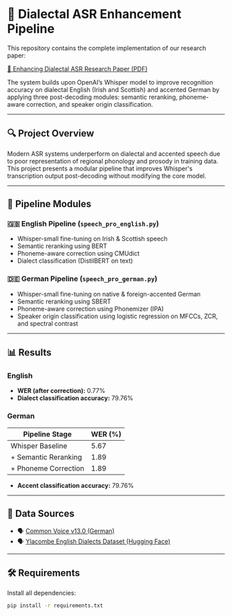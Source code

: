 # 🧠 Dialectal ASR Enhancement Pipeline

This repository contains the complete implementation of our research paper:

[📄 Enhancing Dialectal ASR Research Paper (PDF)](https://github.com/Paulangwiedergoerner/dialectal-asr-pipeline/blob/main/Enhancing%20Dialectal%20ASR%20Research%20paper.pdf)


The system builds upon OpenAI’s Whisper model to improve recognition accuracy on dialectal English (Irish and Scottish) and accented German by applying three post-decoding modules: semantic reranking, phoneme-aware correction, and speaker origin classification.

---

## 🔍 Project Overview

Modern ASR systems underperform on dialectal and accented speech due to poor representation of regional phonology and prosody in training data. This project presents a modular pipeline that improves Whisper's transcription output post-decoding without modifying the core model.

---

## 🧩 Pipeline Modules

### 🇬🇧 English Pipeline (`speech_pro_english.py`)
- Whisper-small fine-tuning on Irish & Scottish speech
- Semantic reranking using BERT
- Phoneme-aware correction using CMUdict
- Dialect classification (DistilBERT on text)

### 🇩🇪 German Pipeline (`speech_pro_german.py`)
- Whisper-small fine-tuning on native & foreign-accented German
- Semantic reranking using SBERT
- Phoneme-aware correction using Phonemizer (IPA)
- Speaker origin classification using logistic regression on MFCCs, ZCR, and spectral contrast

---

## 📊 Results

### English
- **WER (after correction):** 0.77%
- **Dialect classification accuracy:** 79.76%

### German
| Pipeline Stage           | WER (%)   |
|--------------------------|-----------|
| Whisper Baseline         | 5.67      |
| + Semantic Reranking     | 1.89      |
| + Phoneme Correction     | 1.89      |

- **Accent classification accuracy:** 79.76%

---

## 📁 Data Sources

- 🗣️ [Common Voice v13.0 (German)](https://huggingface.co/datasets/mozilla-foundation/common_voice_13_0)
- 🗣️ [Ylacombe English Dialects Dataset (Hugging Face)](https://huggingface.co/datasets/ylacombe/english_dialects)

---

## 🛠 Requirements

Install all dependencies:

```bash
pip install -r requirements.txt
